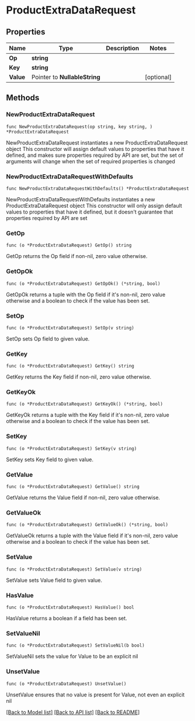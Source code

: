 # ProductExtraDataRequest

## Properties

Name | Type | Description | Notes
------------ | ------------- | ------------- | -------------
**Op** | **string** |  | 
**Key** | **string** |  | 
**Value** | Pointer to **NullableString** |  | [optional] 

## Methods

### NewProductExtraDataRequest

`func NewProductExtraDataRequest(op string, key string, ) *ProductExtraDataRequest`

NewProductExtraDataRequest instantiates a new ProductExtraDataRequest object
This constructor will assign default values to properties that have it defined,
and makes sure properties required by API are set, but the set of arguments
will change when the set of required properties is changed

### NewProductExtraDataRequestWithDefaults

`func NewProductExtraDataRequestWithDefaults() *ProductExtraDataRequest`

NewProductExtraDataRequestWithDefaults instantiates a new ProductExtraDataRequest object
This constructor will only assign default values to properties that have it defined,
but it doesn't guarantee that properties required by API are set

### GetOp

`func (o *ProductExtraDataRequest) GetOp() string`

GetOp returns the Op field if non-nil, zero value otherwise.

### GetOpOk

`func (o *ProductExtraDataRequest) GetOpOk() (*string, bool)`

GetOpOk returns a tuple with the Op field if it's non-nil, zero value otherwise
and a boolean to check if the value has been set.

### SetOp

`func (o *ProductExtraDataRequest) SetOp(v string)`

SetOp sets Op field to given value.


### GetKey

`func (o *ProductExtraDataRequest) GetKey() string`

GetKey returns the Key field if non-nil, zero value otherwise.

### GetKeyOk

`func (o *ProductExtraDataRequest) GetKeyOk() (*string, bool)`

GetKeyOk returns a tuple with the Key field if it's non-nil, zero value otherwise
and a boolean to check if the value has been set.

### SetKey

`func (o *ProductExtraDataRequest) SetKey(v string)`

SetKey sets Key field to given value.


### GetValue

`func (o *ProductExtraDataRequest) GetValue() string`

GetValue returns the Value field if non-nil, zero value otherwise.

### GetValueOk

`func (o *ProductExtraDataRequest) GetValueOk() (*string, bool)`

GetValueOk returns a tuple with the Value field if it's non-nil, zero value otherwise
and a boolean to check if the value has been set.

### SetValue

`func (o *ProductExtraDataRequest) SetValue(v string)`

SetValue sets Value field to given value.

### HasValue

`func (o *ProductExtraDataRequest) HasValue() bool`

HasValue returns a boolean if a field has been set.

### SetValueNil

`func (o *ProductExtraDataRequest) SetValueNil(b bool)`

 SetValueNil sets the value for Value to be an explicit nil

### UnsetValue
`func (o *ProductExtraDataRequest) UnsetValue()`

UnsetValue ensures that no value is present for Value, not even an explicit nil

[[Back to Model list]](../README.md#documentation-for-models) [[Back to API list]](../README.md#documentation-for-api-endpoints) [[Back to README]](../README.md)


